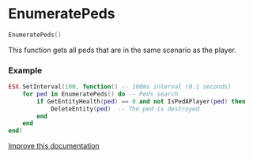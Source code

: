 # EnumeratePeds

```lua
EnumeratePeds()
```
This function gets all peds that are in the same scenario as the player.

### Example
```lua
ESX.SetInterval(100, function() -- 100ms interval (0.1 seconds)
	for ped in EnumeratePeds() do -- Peds search
		if GetEntityHealth(ped) == 0 and not IsPedAPlayer(ped) then
			DeleteEntity(ped)  -- The ped is destroyed
		end
	end
end)
```

[Improve this documentation](https://github.com/esx-framework/esx-framework.github.io/blob/development/docs/es_extended2/client/functions/game/enumeratepeds.md)